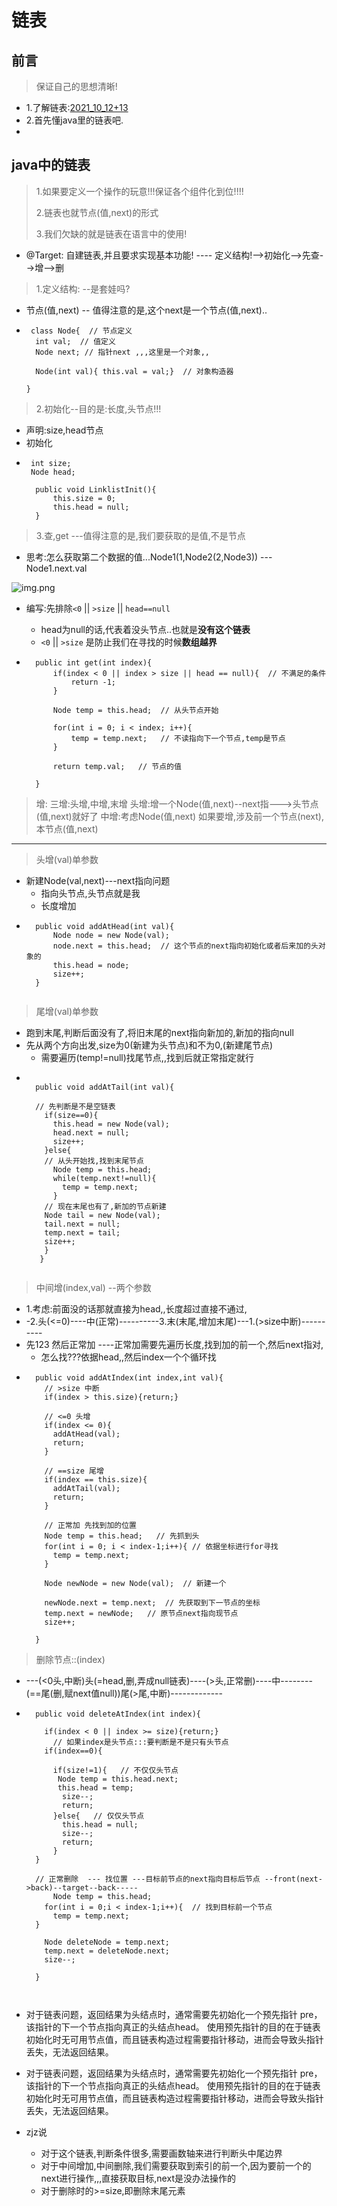 # 链表
## 前言
> 保证自己的思想清晰!
- 1.了解链表:[2021_10_12+13](zh-cn/Diary/DiarySum/ALG/2021_10_12+13.md)
- 2.首先懂java里的链表吧.
- 








## java中的链表
> 1.如果要定义一个操作的玩意!!!保证各个组件化到位!!!!
> 
> 2.链表也就节点(值,next)的形式
> 
> 3.我们欠缺的就是链表在语言中的使用!

- @Target: 自建链表,并且要求实现基本功能! ---- 定义结构!-->初始化-->先查-->增-->删

> 1.定义结构:  --是套娃吗?
- 节点(值,next)   -- 值得注意的是,这个next是一个节点(值,next)..
- ```
   class Node{  // 节点定义
    int val;  // 值定义
    Node next; // 指针next ,,,这里是一个对象,,
    
    Node(int val){ this.val = val;}  // 对象构造器
  
  }
  ```
  

> 2.初始化--目的是:长度,头节点!!!
- 声明:size,head节点
- 初始化
- ```
   int size;
   Node head;
  
    public void LinklistInit(){
        this.size = 0;
        this.head = null;
    }
  ```
  
> 3.查,get  ---值得注意的是,我们要获取的是值,不是节点
- 思考:怎么获取第二个数据的值...Node1(1,Node2(2,Node3))  ---Node1.next.val

![img.png](img.png)


- 编写:先排除`<0` || `>size` || `head==null`
    - head为null的话,代表着没头节点..也就是**没有这个链表**
    - `<0` || `>size`  是防止我们在寻找的时候**数组越界**

- ```
    public int get(int index){
        if(index < 0 || index > size || head == null){  // 不满足的条件
            return -1;
        }
  
        Node temp = this.head;  // 从头节点开始
  
        for(int i = 0; i < index; i++){
            temp = temp.next;   // 不读指向下一个节点,temp是节点
        }
  
        return temp.val;   // 节点的值
      
    }
  ```


> 增:
> 三增:头增,中增,末增
> 头增:增一个Node(值,next)--next指--->头节点(值,next)就好了
> 中增:考虑Node(值,next)   如果要增,涉及前一个节点(next),本节点(值,next)
> 
- --------------------------
> 头增(val)单参数
- 新建Node(val,next)---next指向问题
    - 指向头节点,头节点就是我
    - 长度增加
- ```
    public void addAtHead(int val){
        Node node = new Node(val);
        node.next = this.head;  // 这个节点的next指向初始化或者后来加的头对象的
        this.head = node;
        size++;
    }
  
  
  ```
  
> 尾增(val)单参数
- 跑到末尾,判断后面没有了,将旧末尾的next指向新加的,新加的指向null
- 先从两个方向出发,size为0(新建为头节点)和不为0,(新建尾节点) 
  - 需要遍历(temp!=null)找尾节点,,找到后就正常指定就行
- ```
  
    public void addAtTail(int val){
    
    // 先判断是不是空链表
      if(size==0){
        this.head = new Node(val);
        head.next = null;
        size++;
      }else{
      // 从头开始找,找到末尾节点
        Node temp = this.head;  
        while(temp.next!=null){
          temp = temp.next;
        }
      // 现在末尾也有了,新加的节点新建
      Node tail = new Node(val);
      tail.next = null;
      temp.next = tail;
      size++; 
      }
     }
  
  
  ```

> 中间增(index,val) --两个参数
- 1.考虑:前面没的话那就直接为head,,长度超过直接不通过,
- -2.头(<=0)----中(正常)----------3.末(末尾,增加末尾)---1.(>size中断)----------
- 先123 然后正常加 ----正常加需要先遍历长度,找到加的前一个,然后next指对,
  - 怎么找???依据head,,然后index一个个循环找
- ```
    public void addAtIndex(int index,int val){
      // >size 中断
      if(index > this.size){return;}
      
      // <=0 头增
      if(index <= 0){
        addAtHead(val);
        return;
      }
  
      // ==size 尾增
      if(index == this.size){
        addAtTail(val);
        return;
      }
  
      // 正常加 先找到加的位置
      Node temp = this.head;   // 先抓到头
      for(int i = 0; i < index-1;i++){ // 依据坐标进行for寻找
        temp = temp.next;   
      }
  
      Node newNode = new Node(val);  // 新建一个
      
      newNode.next = temp.next;  // 先获取到下一节点的坐标
      temp.next = newNode;   // 原节点next指向现节点
      size++;
  
    }
  ```

> 删除节点::(index)
- ---(<0头,中断)头(=head,删,弄成null链表)----(>头,正常删)----中--------(==尾(删,赋next值null))尾(>尾,中断)-------------
- ```
    public void deleteAtIndex(int index){
      
      if(index < 0 || index >= size){return;}
        // 如果index是头节点:::要判断是不是只有头节点
      if(index==0){
        
        if(size!=1){   // 不仅仅头节点
         Node temp = this.head.next;
         this.head = temp;
          size--;
          return;
        }else{   // 仅仅头节点
          this.head = null;
          size--;
          return;
        }
    }
  
    // 正常删除  --- 找位置 ---目标前节点的next指向目标后节点 --front(next->back)--target--back-----
        Node temp = this.head;
      for(int i = 0;i < index-1;i++){  // 找到目标前一个节点
        temp = temp.next;
    }
  
      Node deleteNode = temp.next;
      temp.next = deleteNode.next;
      size--;
      
    }
  
  
  
  ```






- 对于链表问题，返回结果为头结点时，通常需要先初始化一个预先指针 pre，该指针的下一个节点指向真正的头结点head。
使用预先指针的目的在于链表初始化时无可用节点值，而且链表构造过程需要指针移动，进而会导致头指针丢失，无法返回结果。
- 对于链表问题，返回结果为头结点时，通常需要先初始化一个预先指针 pre，该指针的下一个节点指向真正的头结点head。
使用预先指针的目的在于链表初始化时无可用节点值，而且链表构造过程需要指针移动，进而会导致头指针丢失，无法返回结果。


- zjz说
  - 对于这个链表,判断条件很多,需要画数轴来进行判断头中尾边界
  - 对于中间增加,中间删除,我们需要获取到索引的前一个,因为要前一个的next进行操作,,,直接获取目标,next是没办法操作的
  - 对于删除时的>=size,即删除末尾元素


































































































































































































































































































































































